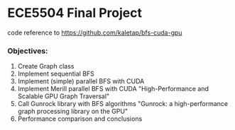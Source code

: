 # ECE5504 Final Project

code reference to https://github.com/kaletap/bfs-cuda-gpu

### Objectives:

1. Create Graph class
2. Implement sequential BFS
3. Implement (simple) parallel BFS with CUDA
4. Implement Merill parallel BFS with CUDA "High-Performance and Scalable GPU Graph Traversal"
5. Call Gunrock library with BFS algorithms "Gunrock: a high-performance graph processing library on the GPU"
6. Performance comparison and conclusions
